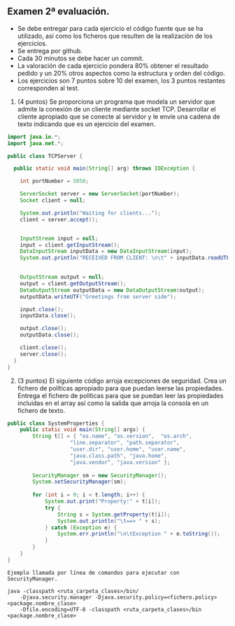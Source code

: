 ## Examen 2ª evaluación.

* Se debe entregar para cada ejercicio el código fuente que se ha utilizado, así como los ficheros que resulten de la realización de los ejercicios.
* Se entrega por github.
* Cada 30 minutos se debe hacer un commit.
* La valoración de cada ejercicio pondera 80% obtener el resultado pedido y un 20% otros aspectos como la estructura y orden del código.
* Los ejercicios son 7 puntos sobre 10 del examen, los 3 puntos restantes corresponden al test.


1. (4 puntos) Se proporciona un programa que modela un servidor que admite la conexión de un cliente mediante socket TCP. Desarrollar el cliente apropiado que se conecte al servidor y le envíe una cadena de texto indicando que es un ejercicio del examen.


```java
import java.io.*;
import java.net.*;

public class TCPServer {

  public static void main(String[] arg) throws IOException {

	int portNumber = 5050; 

	ServerSocket server = new ServerSocket(portNumber);
	Socket client = null;

	System.out.println("Waiting for clients...");
	client = server.accept();


	InputStream input = null;
	input = client.getInputStream();
	DataInputStream inputData = new DataInputStream(input);
	System.out.println("RECEIVED FROM CLIENT: \n\t" + inputData.readUTF());

	
	OutputStream output = null;
	output = client.getOutputStream();
	DataOutputStream outputData = new DataOutputStream(output);
	outputData.writeUTF("Greetings from server side");

	input.close();
	inputData.close();

	output.close();
	outputData.close();

	client.close();
	server.close();
  }
}
```

2. (3 puntos) El siguiente código arroja excepciones de seguridad. Crea un fichero de políticas apropiado para que puedan leerse las propiedades. Entrega el fichero de políticas para que se puedan leer las propiedades incluidas en el array así como la salida que arroja la consola en un fichero de texto.

```java
public class SystemProperties {
	public static void main(String[] args) {	
		String t[] = { "os.name", "os.version",  "os.arch",
					"line.separator", "path.separator",
					"user.dir", "user.home", "user.name",
					"java.class.path", "java.home", 
					"java.vendor", "java.version" };
		
		SecurityManager sm = new SecurityManager();
		System.setSecurityManager(sm);
        
		for (int i = 0; i < t.length; i++) {
			System.out.print("Property:" + t[i]);
			try {
				String s = System.getProperty(t[i]);
				System.out.println("\t==> " + s);
			} catch (Exception e) {
				System.err.println("\n\tException " + e.toString());
			}
		}
	}
}
```

```
Ejemplo llamada por línea de comandos para ejecutar con SecurityManager.

java -classpath <ruta_carpeta_clases>/bin/ 
	-Djava.security.manager -Djava.security.policy=<fichero.policy> <package.nombre_clase>
	-Dfile.encoding=UTF-8 -classpath <ruta_carpeta_clases>/bin <package.nombre_clase>
```
